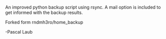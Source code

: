 An improved python backup script using rsync.
A mail option is included to get informed with the backup results.

Forked form rndmh3ro/home_backup

-Pascal Laub

